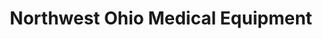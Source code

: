 ---
title: "Northwest Ohio Medical Equipment"
url: /bowling-green/northwest-ohio-medical-equipment/
shop: medical supply
---